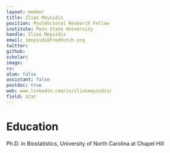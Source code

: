 ```yaml
---
layout: member
title: Ilias Moysidis
position: Postdoctoral Research Fellow 
institute: Penn State University
handle: Ilias Moysidis
email: imoysidi@fredhutch.org
twitter: 
github:  
scholar:  
image: 
cv: 
alum: false
assistant: false
postdoc: true
web: www.linkedin.com/in/iliasmoysidis/
field: stat
---
```


# Education

Ph.D. in Biostatistics, University of North Carolina at Chapel Hill



